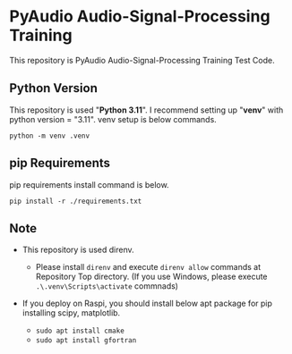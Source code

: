 # PyAudio Audio-Signal-Processing Training

This repository is PyAudio Audio-Signal-Processing Training Test Code.

## Python Version

This repository is used "**Python 3.11**".
I recommend setting up "**venv**" with python version = "3.11".
venv setup is below commands.

`python -m venv .venv`

## pip Requirements

pip requirements install command is below.

`pip install -r ./requirements.txt`

## Note

- This repository is used direnv.

    - Please install `direnv` and execute `direnv allow` commands at Repository Top directory.
    (If you use Windows, please execute `.\.venv\Scripts\activate` commnads)

- If you deploy on Raspi, you should install below apt package for pip installing scipy, matplotlib.

    - `sudo apt install cmake`
    - `sudo apt install gfortran`
